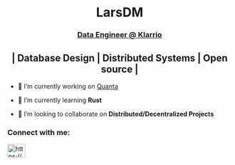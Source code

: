 <h1 align="center">LarsDM</h1>
<h3 align="center"><a href="https://klarrio.com/">Data Engineer @ Klarrio</a></h3>
<h2 align="center">| Database Design | Distributed Systems | Open source |</h2>


- 🔭 I’m currently working on [Quanta](https://github.com/quantanotes)

- 🌱 I’m currently learning **Rust**

- 👯 I’m looking to collaborate on **Distributed/Decentralized Projects**

<h3 align="left">Connect with me:</h3>
<p align="left">
<a href="https://www.linkedin.com/in/lars-de-maere-16b832131/" target="blank"><img align="center" src="https://raw.githubusercontent.com/rahuldkjain/github-profile-readme-generator/master/src/images/icons/Social/linked-in-alt.svg" alt="https://www.linkedin.com/in/lars-de-maere-16b832131/" height="30" width="40" /></a>
</p>
